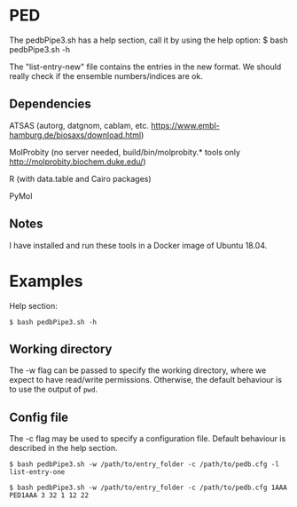# PED
The pedbPipe3.sh has a help section, call it by using the help option:
 	$ bash pedbPipe3.sh -h

The "list-entry-new" file contains the entries in the new format.
	We should really check if the ensemble numbers/indices are ok.

## Dependencies
ATSAS (autorg, datgnom, cablam, etc. https://www.embl-hamburg.de/biosaxs/download.html)

MolProbity (no server needed, build/bin/molprobity.* tools only http://molprobity.biochem.duke.edu/)

R (with data.table and Cairo packages)

PyMol

## Notes
I have installed and run these tools in a Docker image of Ubuntu 18.04.

# Examples

Help section:
```
$ bash pedbPipe3.sh -h
```
## Working directory
The -w flag can be passed to specify the working directory, where we expect to have read/write permissions.
Otherwise, the default behaviour is to use the output of ```pwd```.
## Config file
The -c flag may be used to specify a configuration file. Default behaviour is described in the help section.
```
$ bash pedbPipe3.sh -w /path/to/entry_folder -c /path/to/pedb.cfg -l list-entry-one

$ bash pedbPipe3.sh -w /path/to/entry_folder -c /path/to/pedb.cfg 1AAA PED1AAA 3 32 1 12 22
```


